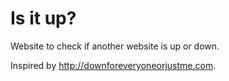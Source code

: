 # Is it up?

Website to check if another website is up or down.

Inspired by http://downforeveryoneorjustme.com.